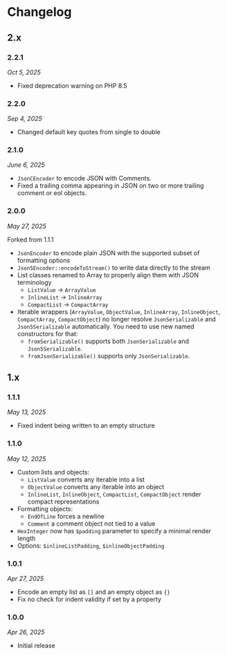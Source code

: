 # Changelog

## 2.x

### 2.2.1

*Oct 5, 2025*

* Fixed deprecation warning on PHP 8.5

### 2.2.0

*Sep 4, 2025*

* Changed default key quotes from single to double

### 2.1.0

*June 6, 2025*

* ``JsonCEncoder`` to encode JSON with Comments.
* Fixed a trailing comma appearing in JSON on two or more trailing comment or eol objects.

### 2.0.0

*May 27, 2025*

Forked from 1.1.1

* ``JsonEncoder`` to encode plain JSON with the supported subset of formatting options
* ``Json5Encoder::encodeToStream()`` to write data directly to the stream
* List classes renamed to Array to properly align them with JSON terminology
  * ``ListValue`` -> ``ArrayValue``
  * ``InlineList`` -> ``InlineArray``
  * ``CompactList`` -> ``CompactArray``
* Iterable wrappers
  (``ArrayValue``, ``ObjectValue``, ``InlineArray``, ``InlineObject``, ``CompactArray``, ``CompactObject``)
  no longer resolve ``JsonSerializable`` and ``Json5Serializable`` automatically.
  You need to use new named constructors for that:
  * ``fromSerializable()`` supports both ``JsonSerializable`` and ``Json5Serializable``.
  * ``fromJsonSerializable()`` supports only ``JsonSerializable``.

## 1.x

### 1.1.1

*May 13, 2025*

* Fixed indent being written to an empty structure

### 1.1.0

*May 12, 2025*

* Custom lists and objects:
  * `ListValue` converts any iterable into a list
  * `ObjectValue` converts any iterable into an object
  * `InlineList`, `InlineObject`, `CompactList`, `CompactObject` render compact representations
* Formatting objects:
  * `EndOfLine` forces a newline
  * `Comment` a comment object not tied to a value
* `HexInteger` now has `$padding` parameter to specify a minimal render length
* Options: `$inlineListPadding`, `$inlineObjectPadding`

### 1.0.1

*Apr 27, 2025*

* Encode an empty list as `[]` and an empty object as `{}`
* Fix no check for indent validity if set by a property

### 1.0.0

*Apr 26, 2025*

* Initial release

